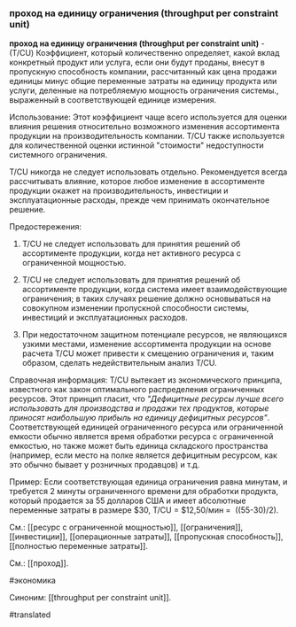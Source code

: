 ### проход на единицу ограничения (throughput per constraint unit)

**проход на единицу ограничения (throughput per constraint unit)** - (Т/CU) Коэффициент, который количественно определяет, какой вклад конкретный продукт или услуга, если они будут проданы, внесут в пропускную способность компании, рассчитанный как цена продажи единицы минус общие переменные затраты на единицу продукта или услуги, деленные на потребляемую мощность ограничения системы., выраженный в соответствующей единице измерения.

Использование: Этот коэффициент чаще всего используется для оценки влияния решения относительно возможного изменения ассортимента продукции на производительность компании. T/CU также используется для количественной оценки истинной \"стоимости\" недоступности системного ограничения.

T/CU никогда не следует использовать отдельно. Рекомендуется всегда рассчитывать влияние, которое любое изменение в ассортименте продукции окажет на производительность, инвестиции и эксплуатационные расходы, прежде чем принимать окончательное решение.

Предостережения:

1. T/CU не следует использовать для принятия решений об ассортименте продукции, когда нет активного ресурса с ограниченной мощностью.

2. T/CU не следует использовать для принятия решений об ассортименте продукции, когда система имеет взаимодействующие ограничения; в таких случаях решение должно основываться на совокупном изменении пропускной способности системы, инвестиций и эксплуатационных расходов.

3. При недостаточном защитном потенциале ресурсов, не являющихся узкими местами, изменение ассортимента продукции на основе расчета T/CU может привести к смещению ограничения и, таким образом, сделать недействительным анализ T/CU.

Справочная информация: T/CU вытекает из экономического принципа, известного как закон оптимального распределения ограниченных ресурсов. Этот принцип гласит, что *\"Дефицитные ресурсы лучше всего использовать для производства и продажи тех продуктов, которые приносят наибольшую прибыль на единицу дефицитных ресурсов\"*. Соответствующей единицей ограниченного ресурса или ограниченной емкости обычно является время обработки ресурса с ограниченной емкостью, но также может быть единица складского пространства (например, если место на полке является дефицитным ресурсом, как это обычно бывает у розничных продавцов) и т.д.

Пример: Если соответствующая единица ограничения равна минутам, и требуется 2 минуты ограниченного времени для обработки продукта, который продается за 55 долларов США и имеет абсолютные переменные затраты в размере \$30, T/CU = \$12,50/мин =  ((55-30)/2).

См.: [[ресурс с ограниченной мощностью]], [[ограничения]], [[инвестиции]], [[операционные затраты]], [[пропускная способность]], [[полностью переменные затраты]].

См.: [[проход]].

#экономика

Синоним: [[throughput per constraint unit]].

#translated

